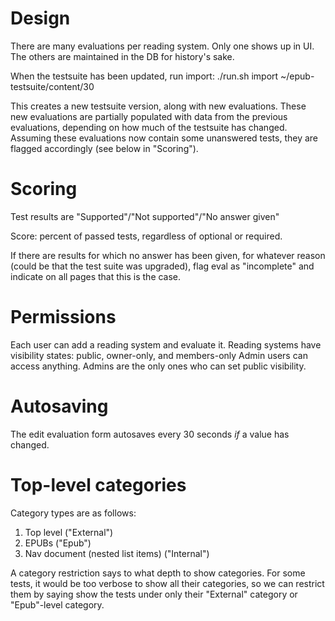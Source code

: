 Design
=====
There are many evaluations per reading system.
Only one shows up in UI. The others are maintained in the DB for history's sake.

When the testsuite has been updated, run import:
		./run.sh import ~/epub-testsuite/content/30

This creates a new testsuite version, along with new evaluations. These new evaluations are partially populated with data from the previous evaluations, depending on how much of the testsuite has changed. Assuming these evaluations now contain some unanswered tests, they are flagged accordingly (see below in "Scoring").

Scoring
======
Test results are "Supported"/"Not supported"/"No answer given"

Score: percent of passed tests, regardless of optional or required.

If there are results for which no answer has been given, for whatever reason (could be that the test suite was upgraded), flag eval as "incomplete" and indicate on all pages that this is the case.


Permissions
======
Each user can add a reading system and evaluate it.
Reading systems have visibility states: public, owner-only, and members-only
Admin users can access anything.
Admins are the only ones who can set public visibility.


Autosaving
=====
The edit evaluation form autosaves every 30 seconds *if* a value has changed.


Top-level categories
=====
Category types are as follows:

1. Top level ("External")
2. EPUBs ("Epub")
3. Nav document (nested list items) ("Internal")

A category restriction says to what depth to show categories. For some tests, it would be too verbose to show all their categories, so we can restrict them by saying show the tests under only their "External" category or "Epub"-level category.


